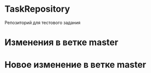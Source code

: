 # TaskRepository
Репозиторий для тестового задания
# Изменения в ветке master
# Новое изменение в ветке master